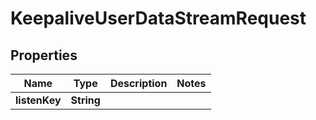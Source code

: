

# KeepaliveUserDataStreamRequest


## Properties

| Name | Type | Description | Notes |
|------------ | ------------- | ------------- | -------------|
|**listenKey** | **String** |  |  |




